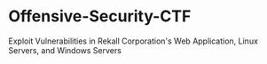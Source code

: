 # Offensive-Security-CTF
Exploit Vulnerabilities in Rekall Corporation's Web Application, Linux Servers, and Windows Servers
